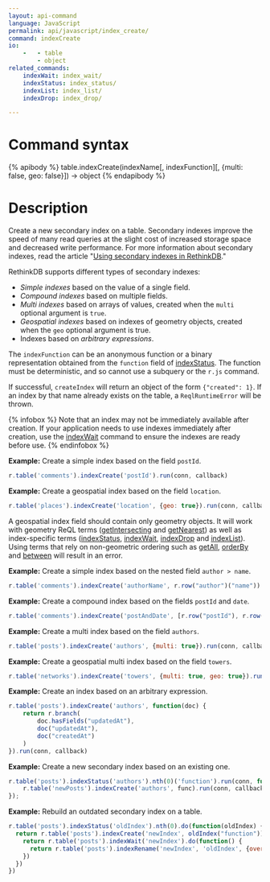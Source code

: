 ```yaml
---
layout: api-command
language: JavaScript
permalink: api/javascript/index_create/
command: indexCreate
io:
    -   - table
        - object
related_commands:
    indexWait: index_wait/
    indexStatus: index_status/
    indexList: index_list/
    indexDrop: index_drop/

---
```


# Command syntax #

{% apibody %}
table.indexCreate(indexName[, indexFunction][, {multi: false, geo: false}]) &rarr; object
{% endapibody %}

# Description #

Create a new secondary index on a table. Secondary indexes improve the speed of many read queries at the slight cost of increased storage space and decreased write performance. For more information about secondary indexes, read the article "[Using secondary indexes in RethinkDB](/docs/secondary-indexes/)."

RethinkDB supports different types of secondary indexes:

- *Simple indexes* based on the value of a single field.
- *Compound indexes* based on multiple fields.
- *Multi indexes* based on arrays of values, created when the `multi` optional argument is `true`.
- *Geospatial indexes* based on indexes of geometry objects, created when the `geo` optional argument is true.
- Indexes based on *arbitrary expressions*.

The `indexFunction` can be an anonymous function or a binary representation obtained from the `function` field of [indexStatus](/api/javascript/index_status). The function must be deterministic, and so cannot use a subquery or the `r.js` command.

If successful, `createIndex` will return an object of the form `{"created": 1}`. If an index by that name already exists on the table, a `ReqlRuntimeError` will be thrown.

{% infobox %}
Note that an index may not be immediately available after creation. If your application needs to use indexes immediately after creation, use the [indexWait](/api/javascript/index_wait) command to ensure the indexes are ready before use.
{% endinfobox %}

__Example:__ Create a simple index based on the field `postId`.

```js
r.table('comments').indexCreate('postId').run(conn, callback)
```

__Example:__ Create a geospatial index based on the field `location`.

```js
r.table('places').indexCreate('location', {geo: true}).run(conn, callback)
```

A geospatial index field should contain only geometry objects. It will work with geometry ReQL terms ([getIntersecting](/api/javascript/get_intersecting/) and [getNearest](/api/javascript/get_nearest/)) as well as index-specific terms ([indexStatus](/api/javascript/index_status), [indexWait](/api/javascript/index_wait), [indexDrop](/api/javascript/index_drop) and [indexList](/api/javascript/index_list)). Using terms that rely on non-geometric ordering such as [getAll](/api/javascript/get_all/), [orderBy](/api/javascript/order_by/) and [between](/api/javascript/between/) will result in an error.

__Example:__ Create a simple index based on the nested field `author > name`.

```js
r.table('comments').indexCreate('authorName', r.row("author")("name")).run(conn, callback)
```


__Example:__ Create a compound index based on the fields `postId` and `date`.

```js
r.table('comments').indexCreate('postAndDate', [r.row("postId"), r.row("date")]).run(conn, callback)
```

__Example:__ Create a multi index based on the field `authors`.

```js
r.table('posts').indexCreate('authors', {multi: true}).run(conn, callback)
```

__Example:__ Create a geospatial multi index based on the field `towers`.

```js
r.table('networks').indexCreate('towers', {multi: true, geo: true}).run(conn, callback)
```

__Example:__ Create an index based on an arbitrary expression.

```js
r.table('posts').indexCreate('authors', function(doc) {
    return r.branch(
        doc.hasFields("updatedAt"),
        doc("updatedAt"),
        doc("createdAt")
    )
}).run(conn, callback)
```

__Example:__ Create a new secondary index based on an existing one.

```js
r.table('posts').indexStatus('authors').nth(0)('function').run(conn, function (func) {
    r.table('newPosts').indexCreate('authors', func).run(conn, callback);
});
```

__Example:__ Rebuild an outdated secondary index on a table.

```js
r.table('posts').indexStatus('oldIndex').nth(0).do(function(oldIndex) {
  return r.table('posts').indexCreate('newIndex', oldIndex("function")).do(function() {
    return r.table('posts').indexWait('newIndex').do(function() {
      return r.table('posts').indexRename('newIndex', 'oldIndex', {overwrite: true})
    })
  })
})
```
